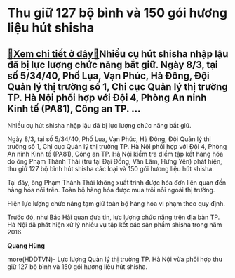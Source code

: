 Thu giữ 127 bộ bình và 150 gói hương liệu hút shisha
====================================================

[:gift:Xem chi tiết ở đây:gift:](https://hddtvn.com/thu-giu-127-bo-binh-va-150-goi-huong-lieu-hut-shisha/)Nhiều cụ hút shisha nhập lậu đã bị lực lượng chức năng bắt giữ. Ngày 8/3, tại số 5/34/40, Phố Lụa, Vạn Phúc, Hà Đông, Đội Quản lý thị trường số 1, Chi cục Quản lý thị trường TP. Hà Nội phối hợp với Đội 4, Phòng An ninh Kinh tế (PA81), Công an TP. …
--------------------------------------------------------------------------------------------------------------------------------------------------------------------------------------------------------------------------------------------------------







 






 Nhiều cụ hút shisha nhập lậu đã bị lực lượng chức năng bắt giữ. 



Ngày 8/3, tại số 5/34/40, Phố Lụa, Vạn Phúc, Hà Đông, Đội Quản lý thị trường số 1, Chi cục Quản lý thị trường TP. Hà Nội phối hợp với Đội 4, Phòng An ninh Kinh tế (PA81), Công an TP. Hà Nội kiểm tra điểm tập kết hàng hóa do ông Phạm Thành Thái (trú tại Đại Đồng, Văn Lâm, Hưng Yên) phát hiện, thu giữ 127 bộ bình hút shisha các loại và 150 gói hương liệu hút shisha.


 Tại đây, ông Phạm Thành Thái không xuất trình được hóa đơn liên quan đến hàng hóa nói trên. Toàn bộ hàng hóa được mua trôi nổi ngoài thị trường.


 Hiện lực lượng chức năng tạm giữ toàn bộ hàng hóa vi phạm theo quy định.


Trước đó, như Báo Hải quan đưa tin, lực lượng chức năng trên địa bàn TP. Hà Nội đã phát hiện xử lý nhiều vụ tập kết các sản phẩm shisha trong năm 2016.






**Quang Hùng**



more(HDDTVN)- Lực lượng Quản lý thị trường TP. Hà Nội vừa phối hợp thu giữ 127 bộ bình và 150 gói hương liệu hút shisha.

